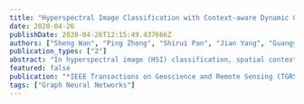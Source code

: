 ```yaml
---
title: "Hyperspectral Image Classification with Context-aware Dynamic Graph Convolutional Networks"
date: 2020-04-26
publishDate: 2020-04-26T12:15:49.437666Z
authors: ["Sheng Wan", "Ping Zhong", "Shirui Pan", "Jian Yang", "Guangyu Li", "Chen Gong"]
publication_types: ["2"]
abstract: "In hyperspectral image (HSI) classification, spatial context has demonstrated its significance in achieving promising performance. However, conventional spatial context-based methods simply assume that spatially neighboring pixels should correspond to the same land-cover class, so they often fail to correctly discover the contextual relations among pixels in complex situations, and thus leading to imperfect classification results on some irregular or inhomogeneous regions such as class boundaries. To address this deficiency, we develop a new HSI classification method based on the recently proposed Graph Convolutional Network (GCN), as it can flexibly encode the relations among arbitrarily structured non-Euclidean data. Different from traditional GCN, there are two novel strategies adopted by our method to further exploit the contextual relations for accurate HSI classification. First, since the receptive field of traditional GCN is often limited to fairly small neighborhood, we proposed to capture long range contextual relations in HSI by performing successive graph convolutions on a learned region-induced graph which is transformed from the original 2D image grids. Second, we refine the graph edge weight and the connective relationships among image regions simultaneously by learning the improved similarity measurement and the ‘edge filter’, so that the graph can be gradually refined to adapt to the representations generated by each graph convolutional layer. Such updated graph will in turn result in faithful region representations, and vice versa. The experiments carried out on four real-world benchmark datasets demonstrate the effectiveness of the proposed method."
featured: false
publication: "*IEEE Transactions on Geoscience and Remote Sensing (TGRS)*"
tags: ["Graph Neural Networks"]
---
```


